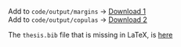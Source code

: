 Add to `code/output/margins`  ->  [Download 1](https://archive.org/download/output_margins)<br>
Add to `code/output/copulas`  ->  [Download 2](https://archive.org/download/output_copulas)

The `thesis.bib` file that is missing in LaTeX, is [here](https://github.com/dimitris93/msc-thesis/blob/main/thesis.bib)